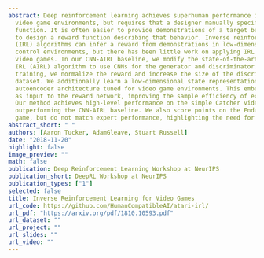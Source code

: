 ```yaml
---
abstract: Deep reinforcement learning achieves superhuman performance in a range of
  video game environments, but requires that a designer manually specify a reward
  function. It is often easier to provide demonstrations of a target behavior than
  to design a reward function describing that behavior. Inverse reinforcement learning
  (IRL) algorithms can infer a reward from demonstrations in low-dimensional continuous
  control environments, but there has been little work on applying IRL to high-dimensional
  video games. In our CNN-AIRL baseline, we modify the state-of-the-art adversarial
  IRL (AIRL) algorithm to use CNNs for the generator and discriminator. To stabilize
  training, we normalize the reward and increase the size of the discriminator training
  dataset. We additionally learn a low-dimensional state representation using a novel
  autoencoder architecture tuned for video game environments. This embedding is used
  as input to the reward network, improving the sample efficiency of expert demonstrations.
  Our method achieves high-level performance on the simple Catcher video game, substantially
  outperforming the CNN-AIRL baseline. We also score points on the Enduro Atari racing
  game, but do not match expert performance, highlighting the need for further work.
abstract_short: " "
authors: [Aaron Tucker, AdamGleave, Stuart Russell]
date: "2018-11-20"
highlight: false
image_preview: ""
math: false
publication: Deep Reinforcement Learning Workshop at NeurIPS
publication_short: DeepRL Workshop at NeurIPS
publication_types: ["1"]
selected: false
title: Inverse Reinforcement Learning for Video Games
url_code: https://github.com/HumanCompatibleAI/atari-irl/
url_pdf: "https://arxiv.org/pdf/1810.10593.pdf"
url_dataset: ""
url_project: ""
url_slides: ""
url_video: ""
---
```


